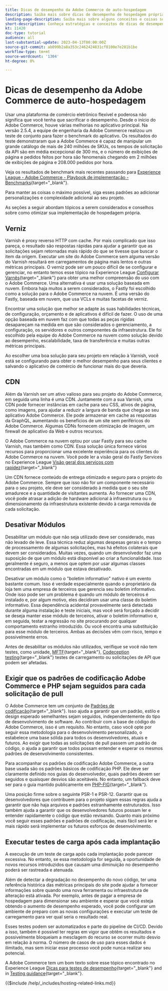 ```yaml
---
title: Dicas de desempenho da Adobe Commerce de auto-hospedagem
description: Saiba mais sobre dicas de desempenho de hospedagem própria, conceitos e práticas recomendadas.
landing-page-description: Saiba mais sobre alguns conceitos e coisas sobre dicas de desempenho ao hospedar o Adobe Commerce por conta própria.
short-description: Conheça estratégias e conceitos de dicas de desempenho para hospedar você mesmo o Adobe Commerce.
kt: 11420
doc-type: tutorial
audience: all
last-substantial-update: 2023-04-13T00:00:00Z
source-git-commit: ab099b2a8a353c2462424831cf8100e7e281b1be
workflow-type: tm+mt
source-wordcount: '1304'
ht-degree: 0%

---
```



# Dicas de desempenho da Adobe Commerce de auto-hospedagem

Usar uma plataforma de comércio eletrônico flexível e poderosa não significa que você tenha que sacrificar o desempenho. Desde o início do Adobe Commerce, houve várias melhorias no aplicativo principal. Na versão 2.5.4, a equipe de engenharia da Adobe Commerce realizou um teste de conjunto para fazer o benchmark do aplicativo. Os resultados do teste demonstraram que a Adobe Commerce é capaz de manipular um grande catálogo de mais de 240 milhões de SKUs, os tempos de solicitação da API são em média excepcional de 300 ms, e o número de exibições de página e pedidos feitos por hora são fenomenais chegando em 2 milhões de exibições de página e 208.000 pedidos por hora.

Veja os resultados de benchmark mais recentes passando para [Experience League - Adobe Commerce - Playbook de implementação - Benchmarks](https://experienceleague.adobe.com/docs/commerce-operations/implementation-playbook/infrastructure/performance/benchmarks.html){target="_blank"}.

Para manter as coisas o máximo possível, siga esses padrões ao adicionar personalizações e complexidade adicional ao seu projeto.

As seções a seguir abordam tópicos a serem considerados e conselhos sobre como otimizar sua implementação de hospedagem própria.

## Verniz

Varnish é proxy reverso HTTP com cache. Por mais complicado que isso pareça, o resultado são respostas rápidas para ajudar a garantir que as solicitações sejam retornadas mais rápido do que se tivesse que buscar o item da origem. Executar um site do Adobe Commerce sem alguma versão do Varnish resultará em carregamentos de página mais lentos e outras métricas principais. O verniz pode ser um pouco difícil de se configurar e gerenciar, no entanto temos esse tópico na Experience League [Configurar Varnês](https://experienceleague.adobe.com/docs/commerce-operations/configuration-guide/cache/varnish/config-varnish.html){target="_blank"} para obter uma melhor compreensão do uso com o Adobe Commerce. Uma alternativa é usar uma solução baseada em nuvem. Embora haja muitos a serem considerados, o Fastly foi escolhido como a solução para o Adobe Commerce na nuvem. É uma versão do Fastly, baseada em nuvem, que usa VCLs e muitas facetas de verniz.

Encontrar uma solução que melhor se adapte às suas habilidades técnicas, de configuração, orçamento e de aplicativos é difícil de fazer. O uso de uma opção baseada em nuvem faz com que todas as peças rígidas desapareçam na medida em que são considerados o gerenciamento, a configuração, os servidores e outros componentes da infraestrutura. Ele foi escolhido pela equipe do Adobe Commerce na nuvem como solução devido ao desempenho, escalabilidade, taxa de transferência e muitas outras métricas principais.

Ao escolher uma boa solução para seu projeto em relação à Varnish, você está se configurando para obter o melhor desempenho para seus clientes e salvando o aplicativo de comércio de funcionar mais do que deveria.

## CDN

Além da Varnish ser um ativo valioso para seu projeto do Adobe Commerce, em seguida uma linha é uma CDN. Juntamente com a sua Varnish, uma CDN pode fornecer instâncias em cache para seu CSS, ativos de página, como imagens, para ajudar a reduzir a largura de banda que chega ao seu aplicativo Adobe Commerce. Ele pode armazenar em cache as respostas da GraphQL, aumentando os benefícios de um site sem periféricos do Adobe Commerce. Algumas CDNs fornecem otimização de imagem, um firewall de aplicativo da Web e outros recursos.

O Adobe Commerce na nuvem optou por usar Fastly para seu cache Varnish, mas também como CDN. Essa solução única fornece vários recursos para proporcionar uma excelente experiência para os clientes do Adobe Commerce na nuvem. Você pode ler a visão geral do Fastly Services no Experience League [Visão geral dos serviços com rapidez](https://experienceleague.adobe.com/docs/commerce-cloud-service/user-guide/cdn/fastly.html){target="_blank"}

Um CDN fornece conteúdo de entrega otimizado e seguro para o projeto do Adobe Commerce. Sempre que isso não for um componente necessário para o seu projeto, ele deve ser considerado à medida que o seu site amadurece e a quantidade de visitantes aumenta. Ao fornecer uma CDN, você pode atrasar a adição de hardware adicional à infraestrutura ou o dimensionamento da infraestrutura existente devido à carga removida de cada solicitação.

## Desativar Módulos

Desabilitar um módulo que não seja utilizado deve ser considerado, mas não levado de leve. Essa técnica reduz algumas despesas gerais e o tempo de processamento de algumas solicitações, mas há efeitos colaterais que devem ser considerados. Muitas vezes, quando um desenvolvedor faz uma suposição de que um módulo está disponível ao criar a funcionalidade. Isso geralmente é seguro, a menos que optem por usar algumas classes encontradas em um módulo que estava desativado.

Desativar um módulo como o &quot;boletim informativo&quot; nativo é um evento bastante comum. Isso é verdade especialmente quando o proprietário da loja tem uma empresa de terceiros que gerencia seu boletim informativo. Onde isso pode ser um problema é quando um módulo de terceiros é instalado e, por algum motivo, eles decidiram usar uma classe do boletim informativo. Essa dependência acidental provavelmente será detectada durante alguma instalação e teste iniciais, mas você será forçado a decidir se deseja manter esse módulo de terceiros, ativar o boletim informativo e, em seguida, testar a regressão no site procurando por qualquer comportamento estranho introduzido. Ou você encontra uma substituição para esse módulo de terceiros. Ambas as decisões vêm com risco, tempo e possivelmente erros.

Antes de desabilitar os módulos não utilizados, verifique se você não tem testes, como unidade, [MFTF](https://developer.adobe.com/commerce/cloud-tools/docker/test/application-testing/){target="_blank"}, [Codeception testing](https://developer.adobe.com/commerce/cloud-tools/docker/test/code-testing/){targe="_blank"} testes de carregamento ou solicitações de API que podem ser afetadas.

## Exigir que os padrões de codificação Adobe Commerce e PHP sejam seguidos para cada solicitação de pull

O Adobe Commerce tem um conjunto de [Padrões de codificação](https://developer.adobe.com/commerce/php/coding-standards/){target="_blank"}. Isso ajuda a garantir que um padrão, estilo e design esperado semelhantes sejam seguidos, independentemente do tipo de desenvolvimento de software. Ao contribuir com a base de código do Adobe Commerce, isso é um requisito. No entanto, caso você opte por seguir essa metodologia para o desenvolvimento personalizado, o estabelece uma base sólida para todos os desenvolvedores, atuais e futuros. Ao exigir que todas as solicitações de pull passem um padrão de código, o ajuda a garantir que todos possam entender e esperar os mesmos padrões de desenvolvimento consistentes.

Para acompanhar os padrões de codificação Adobe Commerce, a outra base usada são os padrões básicos de codificação PHP. Ele deve ser claramente definido nos guias do desenvolvedor, quais padrões devem ser seguidos e quaisquer desvios são aceitáveis. No entanto, um fallback deve ser para o guia mantido publicamente em [PHP-FIG](https://www.php-fig.org){target="_blank"}.

Uma posição firme sobre o seguinte PSR-1 e PSR-12. Garantir que os desenvolvedores que contribuem para o projeto sigam essas regras ajuda a garantir que não haja arquivos e padrões estranhamente estruturados. Isso também ajuda a garantir que os desenvolvedores futuros possam ler e entender rapidamente o código que estão revisando. Quanto mais próximo você seguir esses padrões e padrões de codificação, mais fácil será ler e mais rápido será implementar os futuros esforços de desenvolvimento.

## Executar testes de carga após cada implantação

A execução de um teste de carga após cada implantação pode parecer excessiva. No entanto, se essa metodologia for seguida, a oportunidade de novos recursos introduzidos que causam uma diminuição no desempenho poderá ser rastreada e atenuada.

Além de detectar a degradação no desempenho do novo código, ter uma referência histórica das métricas principais do site pode ajudar a fornecer informações sobre quando uma nova ferramenta ou infraestrutura de alteração está ativada. Por exemplo, antes de pagar a empresa de hospedagem para dimensionar seu ambiente e esperar que você esteja obtendo o aumento de desempenho esperado, você pode configurar um ambiente de preparo com as novas configurações e executar um teste de carregamento para ver qual seria o resultado real.

Esses testes podem ser automatizados e parte do pipeline de CI/CD. Devido a isso, também é possível ter regras em vigor que obtêm os resultados e possivelmente bloqueiam a mesclagem do recurso se ocorrer muito desvio em relação à norma. O número de casos de uso para esses dados é ilimitado, mas sem iniciar esse processo você pode nunca realizar seu potencial.

A Adobe Commerce tem um bom texto sobre esse tópico encontrado no Experience League [Dicas para testes de desempenho](https://experienceleague.adobe.com/docs/commerce-operations/deliver-commerce-at-scale/launch.html){target="_blank"} and in [Testing guidance](https://experienceleague.adobe.com/docs/commerce-cloud-service/user-guide/develop/test/guidance.html){target="_blank"}.

{{$include /help/_includes/hosting-related-links.md}}
